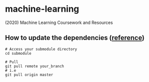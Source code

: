 # machine-learning
(2020) Machine Learning Coursework and Resources
## How to update the dependencies ([reference](https://imasters.com.br/desenvolvimento/utilizando-o-git-submodules))
```
# Access your submodule directory
cd submodule

# Pull
git pull remote your_branch
# i.e
git pull origin master
```
